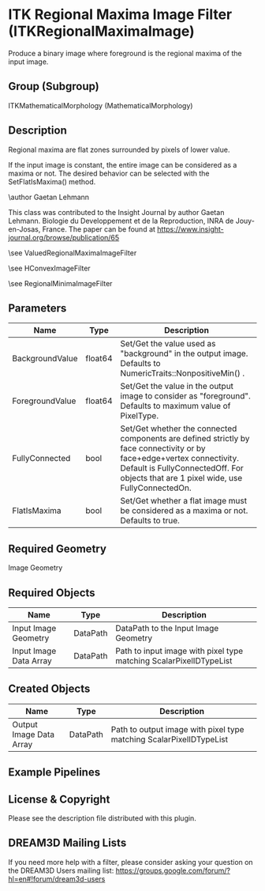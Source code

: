 # ITK Regional Maxima Image Filter (ITKRegionalMaximaImage)

Produce a binary image where foreground is the regional maxima of the input image.

## Group (Subgroup)

ITKMathematicalMorphology (MathematicalMorphology)

## Description

Regional maxima are flat zones surrounded by pixels of lower value.

If the input image is constant, the entire image can be considered as a maxima or not. The desired behavior can be selected with the SetFlatIsMaxima() method.

\author Gaetan Lehmann


This class was contributed to the Insight Journal by author Gaetan Lehmann. Biologie du Developpement et de la Reproduction, INRA de Jouy-en-Josas, France. The paper can be found at https://www.insight-journal.org/browse/publication/65 

\see ValuedRegionalMaximaImageFilter 


\see HConvexImageFilter 


\see RegionalMinimaImageFilter

## Parameters

| Name | Type | Description |
|------|------|-------------|
| BackgroundValue | float64 | Set/Get the value used as "background" in the output image. Defaults to NumericTraits<PixelType>::NonpositiveMin() . |
| ForegroundValue | float64 | Set/Get the value in the output image to consider as "foreground". Defaults to maximum value of PixelType. |
| FullyConnected | bool | Set/Get whether the connected components are defined strictly by face connectivity or by face+edge+vertex connectivity. Default is FullyConnectedOff. For objects that are 1 pixel wide, use FullyConnectedOn. |
| FlatIsMaxima | bool | Set/Get whether a flat image must be considered as a maxima or not. Defaults to true. |

## Required Geometry

Image Geometry

## Required Objects

| Name |Type | Description |
|-----|------|-------------|
| Input Image Geometry | DataPath | DataPath to the Input Image Geometry |
| Input Image Data Array | DataPath | Path to input image with pixel type matching ScalarPixelIDTypeList |

## Created Objects

| Name |Type | Description |
|-----|------|-------------|
| Output Image Data Array | DataPath | Path to output image with pixel type matching ScalarPixelIDTypeList |

## Example Pipelines


## License & Copyright

Please see the description file distributed with this plugin.


## DREAM3D Mailing Lists

If you need more help with a filter, please consider asking your question on the DREAM3D Users mailing list:
https://groups.google.com/forum/?hl=en#!forum/dream3d-users


